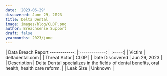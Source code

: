 ```yaml
---
date: '2023-06-29'
discovered: June 29, 2023
title: Delta Dental
image: images/blog/CL0P.png
author: Breachsense Support
draft: false
yearmonths: 2023/june
---
```



| Data Breach Report
------------:     |:-------------:    | :-----:|
| Victim      | deltadental.com       | 
| Threat Actor      | CL0P      | 
| Date Discovered      | Jun 29, 2023      | 
| Description      | Delta Dental specializes in the fields of dental benefits, oral health, health care reform.      | 
| Leak Size      | Unknown      | 

